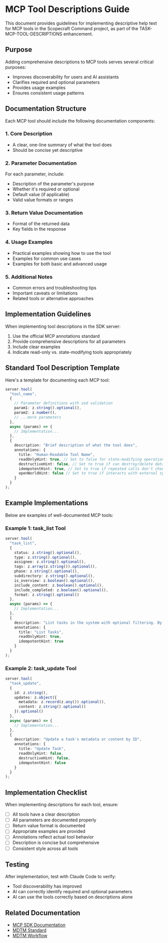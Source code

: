 # MCP Tool Descriptions Guide

This document provides guidelines for implementing descriptive help text for MCP tools in the Scopecraft Command project, as part of the TASK-MCP-TOOL-DESCRIPTIONS enhancement.

## Purpose

Adding comprehensive descriptions to MCP tools serves several critical purposes:
- Improves discoverability for users and AI assistants
- Clarifies required and optional parameters
- Provides usage examples
- Ensures consistent usage patterns

## Documentation Structure

Each MCP tool should include the following documentation components:

### 1. Core Description
- A clear, one-line summary of what the tool does
- Should be concise yet descriptive

### 2. Parameter Documentation
For each parameter, include:
- Description of the parameter's purpose
- Whether it's required or optional
- Default value (if applicable)
- Valid value formats or ranges

### 3. Return Value Documentation
- Format of the returned data
- Key fields in the response

### 4. Usage Examples
- Practical examples showing how to use the tool
- Examples for common use cases
- Examples for both basic and advanced usage

### 5. Additional Notes
- Common errors and troubleshooting tips
- Important caveats or limitations
- Related tools or alternative approaches

## Implementation Guidelines

When implementing tool descriptions in the SDK server:

1. Use the official MCP annotations standard
2. Provide comprehensive descriptions for all parameters
3. Include clear examples
4. Indicate read-only vs. state-modifying tools appropriately

## Standard Tool Description Template

Here's a template for documenting each MCP tool:

```typescript
server.tool(
  "tool_name",
  {
    // Parameter definitions with zod validation
    param1: z.string().optional(),
    param2: z.number(),
    // ...more parameters
  },
  async (params) => {
    // Implementation...
  },
  {
    description: "Brief description of what the tool does",
    annotations: {
      title: "Human-Readable Tool Name",
      readOnlyHint: true, // Set to false for state-modifying operations
      destructiveHint: false, // Set to true if can destroy/delete data
      idempotentHint: true, // Set to true if repeated calls don't change result
      openWorldHint: false // Set to true if interacts with external systems
    }
  }
);
```

## Example Implementations

Below are examples of well-documented MCP tools:

### Example 1: task_list Tool

```typescript
server.tool(
  "task_list",
  {
    status: z.string().optional(),
    type: z.string().optional(),
    assignee: z.string().optional(),
    tags: z.array(z.string()).optional(),
    phase: z.string().optional(),
    subdirectory: z.string().optional(),
    is_overview: z.boolean().optional(),
    include_content: z.boolean().optional(),
    include_completed: z.boolean().optional(),
    format: z.string().optional()
  },
  async (params) => {
    // Implementation...
  },
  {
    description: "List tasks in the system with optional filtering. By default, task content is excluded and completed tasks are excluded to reduce response size and token usage. Use include_content=true to include full content and include_completed=true to include completed tasks.",
    annotations: {
      title: "List Tasks",
      readOnlyHint: true,
      idempotentHint: true
    }
  }
);
```

### Example 2: task_update Tool

```typescript
server.tool(
  "task_update",
  {
    id: z.string(),
    updates: z.object({
      metadata: z.record(z.any()).optional(),
      content: z.string().optional()
    }).optional()
  },
  async (params) => {
    // Implementation...
  },
  {
    description: "Update a task's metadata or content by ID",
    annotations: {
      title: "Update Task",
      readOnlyHint: false,
      destructiveHint: false,
      idempotentHint: false
    }
  }
);
```

## Implementation Checklist

When implementing descriptions for each tool, ensure:

- [ ] All tools have a clear description
- [ ] All parameters are documented properly
- [ ] Return value format is documented
- [ ] Appropriate examples are provided
- [ ] Annotations reflect actual tool behavior
- [ ] Description is concise but comprehensive
- [ ] Consistent style across all tools

## Testing

After implementation, test with Claude Code to verify:
- Tool discoverability has improved
- AI can correctly identify required and optional parameters
- AI can use the tools correctly based on descriptions alone

## Related Documentation

- [MCP SDK Documentation](https://modelcontextprotocol.io/docs/concepts/tools)
- [MDTM Standard](./specs/mdtm_standard.md)
- [MDTM Workflow](./specs/mdtm_workflow-init.md)
